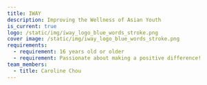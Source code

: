 ```yaml
---
title: IWAY
description: Improving the Wellness of Asian Youth
is_current: true
logo: /static/img/iway_logo_blue_words_stroke.png
cover image: /static/img/iway_logo_blue_words_stroke.png
requirements:
  - requirement: 16 years old or older
  - requirement: Passionate about making a positive difference!
team_members:
  - title: Caroline Chou
---
```


